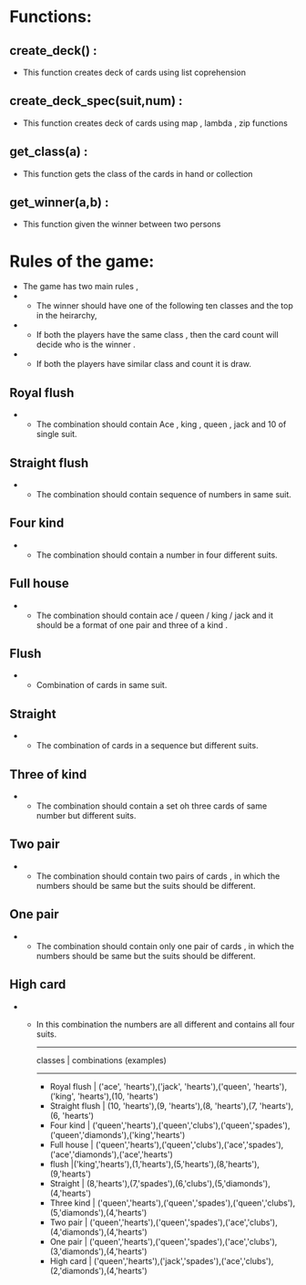 # Functions:

## create_deck() :
- This function creates deck of cards using list coprehension


## create_deck_spec(suit,num) :
- This function creates deck of cards using map , lambda , zip functions


## get_class(a) :
- This function gets the class of the cards in hand or collection

## get_winner(a,b) :
- This function given the winner  between two persons


# Rules of the game:

- The game has two main rules ,
- - The winner should have one of the following ten classes and the top in the heirarchy,
- - If both the players have the same class , then the card count will decide who is the winner . 
- - If both the players have similar class and count it is draw.

## Royal flush 
- - The combination should contain Ace , king , queen , jack and 10  of single  suit.

## Straight flush
- - The combination should contain sequence of numbers in same suit.

## Four kind  
- - The combination should contain a number in four different suits.

## Full house
- - The  combination should contain ace / queen / king / jack  and it should be a format of one pair and three of a kind .

## Flush 
- - Combination of cards in same suit.

## Straight 
- - The combination of cards in a sequence but different suits.

## Three of kind
- - The combination should contain a set oh three cards of same number but different suits.

## Two pair
- - The combination should contain two pairs of cards , in which the numbers should be same  but the suits should be different.

## One pair
- - The combination should contain only one pair of cards ,  in which the numbers should be same  but the suits should be different.

## High card 
- - In this combination the numbers are all different  and contains all four suits.

    ____________________________________________________________________________________
    classes                                 |    combinations (examples)
    ____________________________________________________________________________________
    * Royal flush                            | ('ace', 'hearts'),('jack', 'hearts'),('queen', 'hearts'),('king', 'hearts'),(10, 'hearts')
    * Straight flush                         | (10, 'hearts'),(9, 'hearts'),(8, 'hearts'),(7, 'hearts'),(6, 'hearts')
    * Four kind                            | ('queen','hearts'),('queen','clubs'),('queen','spades'),('queen','diamonds'),('king','hearts')
    * Full house                            | ('queen','hearts'),('queen','clubs'),('ace','spades'),('ace','diamonds'),('ace','hearts')  
    * flush                             |('king','hearts'),(1,'hearts'),(5,'hearts'),(8,'hearts'),(9,'hearts') 
    * Straight                           | (8,'hearts'),(7,'spades'),(6,'clubs'),(5,'diamonds'),(4,'hearts')
    * Three kind                        |  ('queen','hearts'),('queen','spades'),('queen','clubs'),(5,'diamonds'),(4,'hearts')
    * Two pair                           | ('queen','hearts'),('queen','spades'),('ace','clubs'),(4,'diamonds'),(4,'hearts')
    * One pair                          | ('queen','hearts'),('queen','spades'),('ace','clubs'),(3,'diamonds'),(4,'hearts')
    * High card                          | ('queen','hearts'),('jack','spades'),('ace','clubs'),(2,'diamonds'),(4,'hearts')


